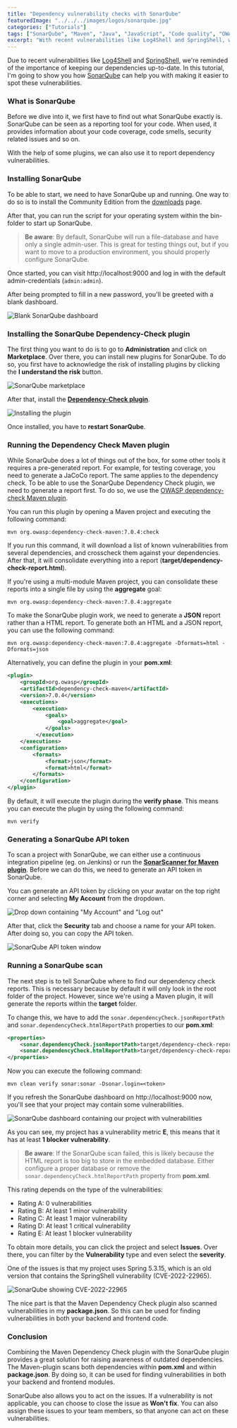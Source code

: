 ```yaml
---
title: "Dependency vulnerability checks with SonarQube"
featuredImage: "../../../images/logos/sonarqube.jpg"
categories: ["Tutorials"]
tags: ["SonarQube", "Maven", "Java", "JavaScript", "Code quality", "OWASP"]
excerpt: "With recent vulnerabilities like Log4Shell and SpringShell, we're reminded of the importance of updating your dependencies. In this tutorial I'll show you how OWASP and SonarQube can help you with that."
---
```


Due to recent vulnerabilities like [Log4Shell](https://en.wikipedia.org/wiki/Log4Shell) and [SpringShell](https://spring.io/blog/2022/03/31/spring-framework-rce-early-announcement), we're reminded of the importance of keeping our dependencies up-to-date.
In this tutorial, I'm going to show you how [SonarQube](https://www.sonarqube.org/) can help you with making it easier to spot these vulnerabilities.

### What is SonarQube

Before we dive into it, we first have to find out what SonarQube exactly is.
SonarQube can be seen as a reporting tool for your code.
When used, it provides information about your code coverage, code smells, security related issues and so on.

With the help of some plugins, we can also use it to report dependency vulnerabilities.

### Installing SonarQube

To be able to start, we need to have SonarQube up and running. 
One way to do so is to install the Community Edition from the [downloads](https://www.sonarqube.org/downloads/) page.

After that, you can run the script for your operating system within the bin-folder to start up SonarQube.

> **Be aware**: By default, SonarQube will run a file-database and have only a single admin-user.
> This is great for testing things out, but if you want to move to a production environment, you should properly configure SonarQube.

Once started, you can visit http://localhost:9000 and log in with the default admin-credentials (`admin:admin`).

After being prompted to fill in a new password, you'll be greeted with a blank dashboard.

![Blank SonarQube dashboard](./images/blank-sonarqube-dashboard.png)

### Installing the SonarQube Dependency-Check plugin

The first thing you want to do is to go to **Administration** and click on **Marketplace**.
Over there, you can install new plugins for SonarQube.
To do so, you first have to acknowledge the risk of installing plugins by clicking the **I understand the risk** button.

![SonarQube marketplace](./images/sonarqube-marketplace.png)

After that, install the [**Dependency-Check plugin**](https://github.com/dependency-check/dependency-check-sonar-plugin).

![Installing the plugin](./images/dependency-check-plugin.png)

Once installed, you have to **restart SonarQube**.

### Running the Dependency Check Maven plugin

While SonarQube does a lot of things out of the box, for some other tools it requires a pre-generated report.
For example, for testing coverage, you need to generate a JaCoCo report.
The same applies to the dependency check.
To be able to use the SonarQube Dependency Check plugin, we need to generate a report first.
To do so, we use the [OWASP dependency-check Maven plugin](https://jeremylong.github.io/DependencyCheck/index.html).

You can run this plugin by opening a Maven project and executing the following command:

```shell
mvn org.owasp:dependency-check-maven:7.0.4:check
```

If you run this command, it will download a list of known vulnerabilities from several dependencies, and crosscheck them against your dependencies.
After that, it will consolidate everything into a report (**target/dependency-check-report.html**).

If you're using a multi-module Maven project, you can consolidate these reports into a single file by using the **aggregate** goal:

```shell
mvn org.owasp:dependency-check-maven:7.0.4:aggregate
```

To make the SonarQube plugin work, we need to generate a **JSON** report rather than a HTML report.
To generate both an HTML and a JSON report, you can use the following command:

```shell
mvn org.owasp:dependency-check-maven:7.0.4:aggregate -Dformats=html -Dformats=json
```

Alternatively, you can define the plugin in your **pom.xml**:

```xml
<plugin>
    <groupId>org.owasp</groupId>
    <artifactId>dependency-check-maven</artifactId>
    <version>7.0.4</version>
    <executions>
        <execution>
            <goals>
                <goal>aggregate</goal>
            </goals>
         </execution>
    </executions>
    <configuration>
        <formats>
            <format>json</format>
            <format>html</format>
        </formats>
    </configuration>
</plugin>
```

By default, it will execute the plugin during the **verify phase**.
This means you can execute the plugin by using the following command:

```shell
mvn verify
```

### Generating a SonarQube API token

To scan a project with SonarQube, we can either use a continuous integration pipeline (eg. on Jenkins) or run the [**SonarScanner for Maven plugin**](https://docs.sonarqube.org/latest/analysis/scan/sonarscanner-for-maven/).
Before we can do this, we need to generate an API token in SonarQube.

You can generate an API token by clicking on your avatar on the top right corner and selecting **My Account** from the dropdown.

![Drop down containing "My Account" and "Log out"](./images/sonarqube-user-dropdown.png)

After that, click the **Security** tab and choose a name for your API token.
After doing so, you can copy the API token.

![SonarQube API token window](./images/sonarqube-api-token.png)

### Running a SonarQube scan

The next step is to tell SonarQube where to find our dependency check reports.
This is necessary because by default it will only look in the root folder of the project.
However, since we're using a Maven plugin, it will generate the reports within the **target** folder.

To change this, we have to add the `sonar.dependencyCheck.jsonReportPath` and `sonar.dependencyCheck.htmlReportPath` properties to our **pom.xml**:

```xml
<properties>
    <sonar.dependencyCheck.jsonReportPath>target/dependency-check-report.json</sonar.dependencyCheck.jsonReportPath>
    <sonar.dependencyCheck.htmlReportPath>target/dependency-check-report.html</sonar.dependencyCheck.htmlReportPath>
</properties>
```

Now you can execute the following command:

```shell
mvn clean verify sonar:sonar -Dsonar.login=<token>
```

If you refresh the SonarQube dashboard on http://localhost:9000 now, you'll see that your project may contain some vulnerabilities.

![SonarQube dashboard containing our project with vulnerabilities](./images/sonarqube-dashboard-vulnerabilities.png)

As you can see, my project has a vulnerability metric **E**, this means that it has at least **1 blocker vulnerability**.

> **Be aware**: If the SonarQube scan failed, this is likely because the HTML report is too big to store in the embedded database.
> Either configure a proper database or remove the `sonar.dependencyCheck.htmlReportPath` property from **pom.xml**.

This rating depends on the type of the vulnerabilities:

- Rating A: 0 vulnerabilities
- Rating B: At least 1 minor vulnerability
- Rating C: At least 1 major vulnerability
- Rating D: At least 1 critical vulnerability
- Rating E: At least 1 blocker vulnerability

To obtain more details, you can click the project and select **Issues**.
Over there, you can filter by the **Vulnerability** type and even select the **severity**.

One of the issues is that my project uses Spring 5.3.15, which is an old version that contains the SpringShell vulnerability (CVE-2022-22965).

![SonarQube showing CVE-2022-22965](./images/spring-rce-issue.png)

The nice part is that the Maven Dependency Check plugin also scanned vulnerabilities in my **package.json**.
So this can be used for finding vulnerabilities in both your backend and frontend code.

### Conclusion

Combining the Maven Dependency Check plugin with the SonarQube plugin provides a great solution for raising awareness of outdated dependencies.
The Maven-plugin scans both dependencies within **pom.xml** and within **package.json**.
By doing so, it can be used for finding vulnerabilities in both your backend and frontend modules.

SonarQube also allows you to act on the issues.
If a vulnerability is not applicable, you can choose to close the issue as **Won't fix**.
You can also assign these issues to your team members, so that anyone can act on these vulnerabilities.